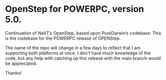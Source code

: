 # OpenStep for POWERPC, version 5.0.
Continuation of NeXT’s OpenStep, based upon PureDarwin’s codebase.
This is the codebase for the POWERPC release of OPENStep.

The name of the repo will change in a few days to reflect that I am supporting both platforms at once.
I don't have much knowledge of the code, but any help with catching up this release
with the main branch would be appreciated. 

Thanks!
